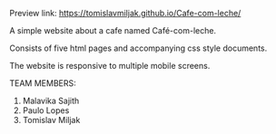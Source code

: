 Preview link: https://tomislavmiljak.github.io/Cafe-com-leche/

A simple website about a cafe named Café-com-leche.

Consists of five html pages and accompanying css style documents.

The website is responsive to multiple mobile screens.

TEAM MEMBERS:
1. Malavika Sajith
2. Paulo Lopes
3. Tomislav Miljak
